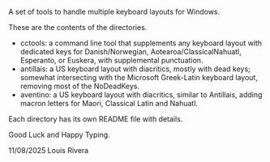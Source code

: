 A set of tools to handle multiple keyboard layouts for Windows.

These are the contents of the directories.

- cctools: a command line tool that supplements any keyboard layout with dedicated keys for Danish/Norwegian, Aotearoa/ClassicalNahuatl, Esperanto, or Euskera, with supplemental punctuation.
- antillais: a US keyboard layout with diacritics, mostly with dead keys; somewhat intersecting with the Microsoft Greek-Latin keyboard layout, removing most of the NoDeadKeys.
- aventino: a US keyboard layout with diacritics, similar to Antillais, adding macron letters for Maori, Classical Latin and Nahuatl.

Each directory has its own README file with details.

Good Luck and Happy Typing.

11/08/2025 Louis Rivera

